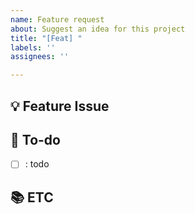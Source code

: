 ```yaml
---
name: Feature request
about: Suggest an idea for this project
title: "[Feat] "
labels: ''
assignees: ''

---
```


## 💡 Feature Issue

<!-- 관련 이슈에 대해 설명해주세요. -->

## 🌿  To-do

<!-- 해야 할 일들을 적어주세요. -->

- [ ] : todo

## 📚 ETC
<!-- Screenshot, References를 기재해주세요. -->
